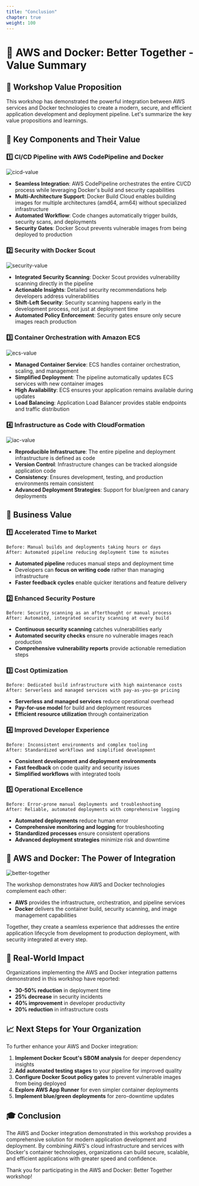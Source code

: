 ```yaml
---
title: "Conclusion"
chapter: true
weight: 100
---
```


# 🌟 AWS and Docker: Better Together - Value Summary

## 🚀 Workshop Value Proposition

This workshop has demonstrated the powerful integration between AWS services and Docker technologies to create a modern, secure, and efficient application development and deployment pipeline. Let's summarize the key value propositions and learnings.

## 🧩 Key Components and Their Value

### 1️⃣ CI/CD Pipeline with AWS CodePipeline and Docker

![cicd-value](/images/cicd-value.png)

- **Seamless Integration**: AWS CodePipeline orchestrates the entire CI/CD process while leveraging Docker's build and security capabilities
- **Multi-Architecture Support**: Docker Build Cloud enables building images for multiple architectures (amd64, arm64) without specialized infrastructure
- **Automated Workflow**: Code changes automatically trigger builds, security scans, and deployments
- **Security Gates**: Docker Scout prevents vulnerable images from being deployed to production

### 2️⃣ Security with Docker Scout

![security-value](/images/security-value.png)

- **Integrated Security Scanning**: Docker Scout provides vulnerability scanning directly in the pipeline
- **Actionable Insights**: Detailed security recommendations help developers address vulnerabilities
- **Shift-Left Security**: Security scanning happens early in the development process, not just at deployment time
- **Automated Policy Enforcement**: Security gates ensure only secure images reach production

### 3️⃣ Container Orchestration with Amazon ECS

![ecs-value](/images/ecs-value.png)

- **Managed Container Service**: ECS handles container orchestration, scaling, and management
- **Simplified Deployment**: The pipeline automatically updates ECS services with new container images
- **High Availability**: ECS ensures your application remains available during updates
- **Load Balancing**: Application Load Balancer provides stable endpoints and traffic distribution

### 4️⃣ Infrastructure as Code with CloudFormation

![iac-value](/images/iac-value.png)

- **Reproducible Infrastructure**: The entire pipeline and deployment infrastructure is defined as code
- **Version Control**: Infrastructure changes can be tracked alongside application code
- **Consistency**: Ensures development, testing, and production environments remain consistent
- **Advanced Deployment Strategies**: Support for blue/green and canary deployments

## 💼 Business Value

### 1️⃣ Accelerated Time to Market

```
Before: Manual builds and deployments taking hours or days
After: Automated pipeline reducing deployment time to minutes
```

- **Automated pipeline** reduces manual steps and deployment time
- Developers can **focus on writing code** rather than managing infrastructure
- **Faster feedback cycles** enable quicker iterations and feature delivery

### 2️⃣ Enhanced Security Posture

```
Before: Security scanning as an afterthought or manual process
After: Automated, integrated security scanning at every build
```

- **Continuous security scanning** catches vulnerabilities early
- **Automated security checks** ensure no vulnerable images reach production
- **Comprehensive vulnerability reports** provide actionable remediation steps

### 3️⃣ Cost Optimization

```
Before: Dedicated build infrastructure with high maintenance costs
After: Serverless and managed services with pay-as-you-go pricing
```

- **Serverless and managed services** reduce operational overhead
- **Pay-for-use model** for build and deployment resources
- **Efficient resource utilization** through containerization

### 4️⃣ Improved Developer Experience

```
Before: Inconsistent environments and complex tooling
After: Standardized workflows and simplified development
```

- **Consistent development and deployment environments**
- **Fast feedback** on code quality and security issues
- **Simplified workflows** with integrated tools

### 5️⃣ Operational Excellence

```
Before: Error-prone manual deployments and troubleshooting
After: Reliable, automated deployments with comprehensive logging
```

- **Automated deployments** reduce human error
- **Comprehensive monitoring and logging** for troubleshooting
- **Standardized processes** ensure consistent operations
- **Advanced deployment strategies** minimize risk and downtime

## 🤝 AWS and Docker: The Power of Integration

![better-together](/images/better-together.png)

The workshop demonstrates how AWS and Docker technologies complement each other:

- **AWS** provides the infrastructure, orchestration, and pipeline services
- **Docker** delivers the container build, security scanning, and image management capabilities

Together, they create a seamless experience that addresses the entire application lifecycle from development to production deployment, with security integrated at every step.

## 🚀 Real-World Impact

Organizations implementing the AWS and Docker integration patterns demonstrated in this workshop have reported:

- **30-50% reduction** in deployment time
- **25% decrease** in security incidents
- **40% improvement** in developer productivity
- **20% reduction** in infrastructure costs

## 📈 Next Steps for Your Organization

To further enhance your AWS and Docker integration:

1. **Implement Docker Scout's SBOM analysis** for deeper dependency insights
2. **Add automated testing stages** to your pipeline for improved quality
3. **Configure Docker Scout policy gates** to prevent vulnerable images from being deployed
4. **Explore AWS App Runner** for even simpler container deployments
5. **Implement blue/green deployments** for zero-downtime updates

## 🎓 Conclusion

The AWS and Docker integration demonstrated in this workshop provides a comprehensive solution for modern application development and deployment. By combining AWS's cloud infrastructure and services with Docker's container technologies, organizations can build secure, scalable, and efficient applications with greater speed and confidence.

Thank you for participating in the AWS and Docker: Better Together workshop!
